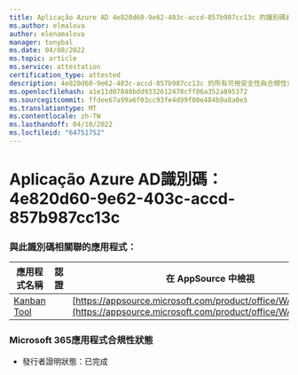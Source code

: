 ```yaml
---
title: Aplicação Azure AD 4e820d60-9e62-403c-accd-857b987cc13c 的識別碼資訊
ms.author: elmalova
author: elenamalova
manager: tonybal
ms.date: 04/08/2022
ms.topic: article
ms.service: attestation
certification_type: attested
description: 4e820d60-9e62-403c-accd-857b987cc13c 的所有可用安全性與合規性資訊。
ms.openlocfilehash: a1e11d07848bdd9332612478cff06a352a895372
ms.sourcegitcommit: ffdee67a99a6f03cc93fe4d99f00e484b9a8a0e5
ms.translationtype: MT
ms.contentlocale: zh-TW
ms.lasthandoff: 04/10/2022
ms.locfileid: "64751752"
---
```

# <a name="azure-app-id-4e820d60-9e62-403c-accd-857b987cc13c"></a>Aplicação Azure AD識別碼：4e820d60-9e62-403c-accd-857b987cc13c


### <a name="apps-associated-with-this-id"></a>與此識別碼相關聯的應用程式：
| **應用程式名稱** | **認證** | **在 AppSource 中檢視** |
|--------------|---------------|-----------------------|
| [Kanban Tool](../forward/WA200002121.md) |  | [https://appsource.microsoft.com/product/office/WA200002121](https://appsource.microsoft.com/product/office/WA200002121) |

### <a name="microsoft-365-app-compliance-status"></a>Microsoft 365應用程式合規性狀態
- 發行者證明狀態：已完成
